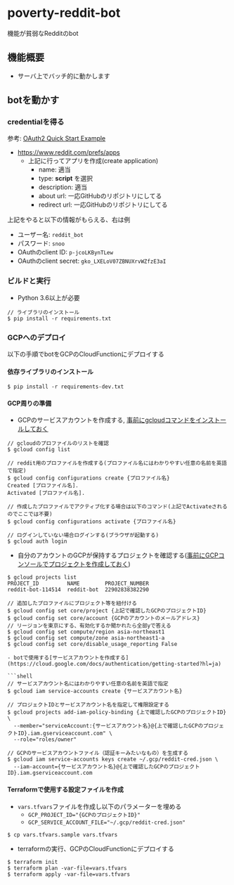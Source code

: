 # poverty-reddit-bot

機能が貧弱なRedditのbot

## 機能概要

- サーバ上でバッチ的に動かします

## botを動かす

### credentialを得る

参考: [OAuth2 Quick Start Example](https://github.com/reddit-archive/reddit/wiki/OAuth2-Quick-Start-Example)

- https://www.reddit.com/prefs/apps
  - 上記に行ってアプリを作成(create application)
    - name: 適当
    - type: **script** を選択
    - description: 適当
    - about url: 一応GitHubのリポジトリにしてる
    - redirect url: 一応GitHubのリポジトリにしてる

上記をやると以下の情報がもらえる、右は例

- ユーザー名: `reddit_bot`
- パスワード: `snoo`
- OAuthのclient ID: `p-jcoLKBynTLew`
- OAuthのclient secret: `gko_LXELoV07ZBNUXrvWZfzE3aI`



### ビルドと実行

- Python 3.6以上が必要

```
// ライブラリのインストール
$ pip install -r requirements.txt
```

### GCPへのデプロイ

以下の手順でbotをGCPのCloudFunctionにデプロイする

#### 依存ライブラリのインストール

```shell
$ pip install -r requirements-dev.txt
```

#### GCP周りの準備

- GCPのサービスアカウントを作成する, [事前にgcloudコマンドをインストールしておく](https://cloud.google.com/sdk/docs/install?hl=ja)
```shell
// gcloudのプロファイルのリストを確認
$ gcloud config list

// reddit用のプロファイルを作成する(プロファイル名にはわかりやすい任意の名前を英語で指定)
$ gcloud config configurations create {プロファイル名}
Created [プロファイル名].
Activated [プロファイル名].

// 作成したプロファイルでアクティブ化する場合は以下のコマンド(上記でActivateされるのでここでは不要)
$ gcloud config configurations activate {プロファイル名}

// ログインしていない場合ログインする(ブラウザが起動する)
$ gcloud auth login
```

- 自分のアカウントのGCPが保持するプロジェクトを確認する([事前にGCPコンソールでプロジェクトを作成しておく](https://cloud.google.com/resource-manager/docs/creating-managing-projects?hl=ja))

```shell
$ gcloud projects list
PROJECT_ID         NAME        PROJECT_NUMBER
reddit-bot-114514  reddit-bot  22902838382290

// 追加したプロファイルにプロジェクト等を紐付ける
$ gcloud config set core/project {上記で確認したGCPのプロジェクトID}
$ gcloud config set core/account {GCPのアカウントのメールアドレス}
// リージョンを東京にする、有効化するか聞かれたら全部yで答える
$ gcloud config set compute/region asia-northeast1
$ gcloud config set compute/zone asia-northeast1-a
$ gcloud config set core/disable_usage_reporting False

- botで使用する[サービスアカウントを作成する](https://cloud.google.com/docs/authentication/getting-started?hl=ja)

```shell
// サービスアカウント名にはわかりやすい任意の名前を英語で指定
$ gcloud iam service-accounts create {サービスアカウント名}

// プロジェクトIDとサービスアカウント名を指定して権限設定する
$ gcloud projects add-iam-policy-binding {上で確認したGCPのプロジェクトID} \
  --member="serviceAccount:{サービスアカウント名}@{上で確認したGCPのプロジェクトID}.iam.gserviceaccount.com" \
  --role="roles/owner"

// GCPのサービスアカウントファイル（認証キーみたいなもの）を生成する
$ gcloud iam service-accounts keys create ~/.gcp/reddit-cred.json \
  --iam-account={サービスアカウント名}@{上で確認したGCPのプロジェクトID}.iam.gserviceaccount.com
```

#### Terraformで使用する設定ファイルを作成

- `vars.tfvars`ファイルを作成し以下のパラメーターを埋める
  - `GCP_PROJECT_ID="{GCPのプロジェクトID}"`
  - `GCP_SERVICE_ACCOUNT_FILE="~/.gcp/reddit-cred.json"`

```shell
$ cp vars.tfvars.sample vars.tfvars
```

- terraformの実行、GCPのCloudFunctionにデプロイする
```shell
$ terraform init
$ terraform plan -var-file=vars.tfvars
$ terraform apply -var-file=vars.tfvars
```
